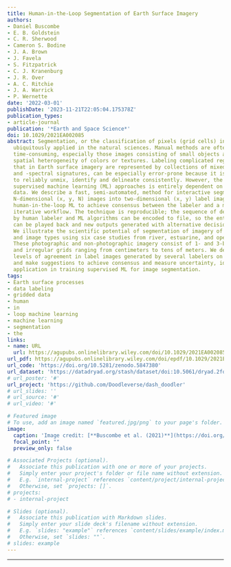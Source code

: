 ```yaml
---
title: Human‐in‐the‐Loop Segmentation of Earth Surface Imagery
authors:
- Daniel Buscombe
- E. B. Goldstein
- C. R. Sherwood
- Cameron S. Bodine
- J. A. Brown
- J. Favela
- S. Fitzpatrick
- C. J. Kranenburg
- J. R. Over
- A. C. Ritchie
- J. A. Warrick
- P. Wernette
date: '2022-03-01'
publishDate: '2023-11-21T22:05:04.175378Z'
publication_types:
- article-journal
publication: '*Earth and Space Science*'
doi: 10.1029/2021EA002085
abstract: Segmentation, or the classification of pixels (grid cells) in imagery, is
  ubiquitously applied in the natural sciences. Manual methods are often prohibitively
  time‐consuming, especially those images consisting of small objects and/or significant
  spatial heterogeneity of colors or textures. Labeling complicated regions of transition
  that in Earth surface imagery are represented by collections of mixed‐pixels, ‐textures,
  and ‐spectral signatures, can be especially error‐prone because it is difficult
  to reliably unmix, identify and delineate consistently. However, the success of
  supervised machine learning (ML) approaches is entirely dependent on good label
  data. We describe a fast, semi‐automated, method for interactive segmentation of
  N‐dimensional (x, y, N) images into two‐dimensional (x, y) label images. It uses
  human‐in‐the‐loop ML to achieve consensus between the labeler and a model in an
  iterative workflow. The technique is reproducible; the sequence of decisions made
  by human labeler and ML algorithms can be encoded to file, so the entire process
  can be played back and new outputs generated with alternative decisions and/or algorithms.
  We illustrate the scientific potential of segmentation of imagery of diverse settings
  and image types using six case studies from river, estuarine, and open coast environments.
  These photographic and non‐photographic imagery consist of 1‐ and 3‐bands on regular
  and irregular grids ranging from centimeters to tens of meters. We demonstrate high
  levels of agreement in label images generated by several labelers on the same imagery,
  and make suggestions to achieve consensus and measure uncertainty, ideal for widespread
  application in training supervised ML for image segmentation.
tags:
- Earth surface processes
- data labeling
- gridded data
- human
- in
- loop machine learning
- machine learning
- segmentation
- the
links:
- name: URL
  url: https://agupubs.onlinelibrary.wiley.com/doi/10.1029/2021EA002085
url_pdf: https://agupubs.onlinelibrary.wiley.com/doi/epdf/10.1029/2021EA002085
url_code: 'https://doi.org/10.5281/zenodo.5847380'
url_dataset: 'https://datadryad.org/stash/dataset/doi:10.5061/dryad.2fqz612ps'
# url_poster: '#'
url_project: 'https://github.com/Doodleverse/dash_doodler'
# url_slides: ''
# url_source: '#'
# url_video: '#'

# Featured image
# To use, add an image named `featured.jpg/png` to your page's folder. 
image:
  caption: 'Image credit: [**Buscombe et al. (2021)**](https://doi.org/10.1029/2021EA002085)'
  focal_point: ""
  preview_only: false

# Associated Projects (optional).
#   Associate this publication with one or more of your projects.
#   Simply enter your project's folder or file name without extension.
#   E.g. `internal-project` references `content/project/internal-project/index.md`.
#   Otherwise, set `projects: []`.
# projects:
# - internal-project

# Slides (optional).
#   Associate this publication with Markdown slides.
#   Simply enter your slide deck's filename without extension.
#   E.g. `slides: "example"` references `content/slides/example/index.md`.
#   Otherwise, set `slides: ""`.
# slides: example
---
```


<!-- {{% callout note %}}
Create your slides in Markdown - click the *Slides* button to check out the example.
{{% /callout %}}

Add the publication's **full text** or **supplementary notes** here. You can use rich formatting such as including [code, math, and images](https://docs.hugoblox.com/content/writing-markdown-latex/). -->
---

